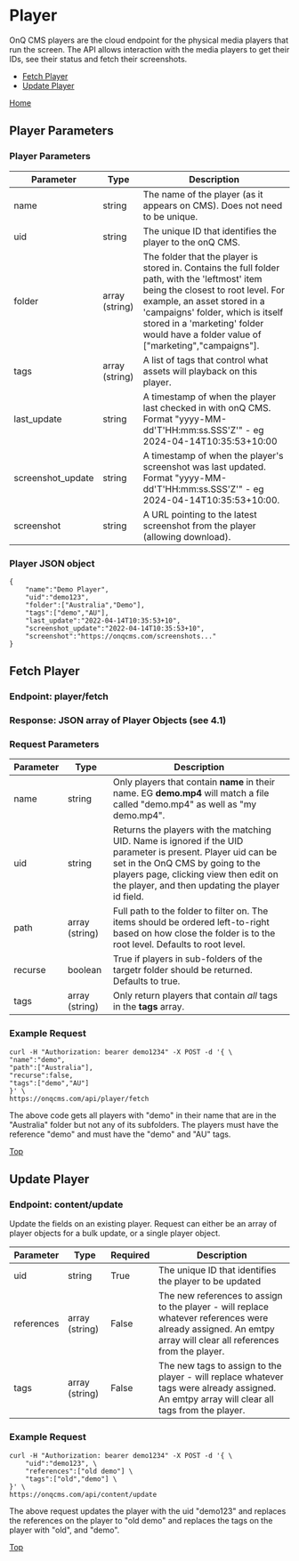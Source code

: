 # Player

OnQ CMS players are the cloud endpoint for the physical media players that run the screen. The API allows interaction with the media players to get their IDs, see their status and fetch their screenshots.

- [Fetch Player](#fetch-player)
- [Update Player](#update-player)

[Home](README.md)

## Player Parameters

### Player Parameters

| Parameter | Type | Description |
|-----------|------|-------------|
| name | string | The name of the player (as it appears on CMS). Does not need to be unique. |
| uid | string | The unique ID that identifies the player to the onQ CMS. |
| folder | array (string) | The folder that the player is stored in. Contains the full folder path, with the 'leftmost' item being the closest to root level. For example, an asset stored in a 'campaigns' folder, which is itself stored in a 'marketing' folder would have a folder value of \["marketing","campaigns"\]. |
| tags | array (string) | A list of tags that control what assets will playback on this player. |
| last_update | string | A timestamp of when the player last checked in with onQ CMS. Format "yyyy-MM-dd'T'HH:mm:ss.SSS'Z'" - eg 2024-04-14T10:35:53+10:00 |
| screenshot_update | string | A timestamp of when the player's screenshot was last updated. Format "yyyy-MM-dd'T'HH:mm:ss.SSS'Z'" - eg 2024-04-14T10:35:53+10:00. |
| screenshot |string | A URL pointing to the latest screenshot from the player (allowing download).

### Player JSON object
```
{
    "name":"Demo Player",
    "uid":"demo123",
    "folder":["Australia","Demo"],
    "tags":["demo","AU"],
    "last_update":"2022-04-14T10:35:53+10",
    "screenshot_update":"2022-04-14T10:35:53+10",
    "screenshot":"https://onqcms.com/screenshots..."
}
```

## Fetch Player

### Endpoint: player/fetch
### Response: JSON array of Player Objects (see 4.1)

### Request Parameters 

| Parameter | Type | Description |
|-----------|------|-------------|
| name | string | Only players that contain **name** in their name. EG **demo.mp4** will match a file called "demo.mp4" as well as "my demo.mp4". |
| uid | string | Returns the players with the matching UID. Name is ignored if the UID parameter is present. Player uid can be set in the OnQ CMS by going to the players page, clicking view then edit on the player, and then updating the player id field. |
| path | array (string) | Full path to the folder to filter on. The items should be ordered left-to-right based on how close the folder is to the root level. Defaults to root level. |
| recurse | boolean | True if players in sub-folders of the targetr folder should be returned. Defaults to true. |
| tags | array (string) | Only return players that contain *all* tags in the **tags** array. |

### Example Request

```
curl -H "Authorization: bearer demo1234" -X POST -d '{ \
"name":"demo",
"path":["Australia"],
"recurse":false,
"tags":["demo","AU"]
}' \
https://onqcms.com/api/player/fetch
```
The above code gets all players with "demo" in their name that are in the "Australia" folder but not any of its subfolders. The players must have the reference "demo" and must have the "demo" and "AU" tags.

[Top](#player)

## Update Player

### Endpoint: content/update

Update the fields on an existing player. Request can either be an array of player objects for a bulk update, or a single player object.

| Parameter | Type | Required | Description |
|-----------|------|----------|-------------|
| uid | string | True | The unique ID that identifies the player to be updated |
| references | array (string) | False | The new references to assign to the player - will replace whatever references were already assigned. An emtpy array will clear all references from the player.
| tags | array (string) | False | The new tags to assign to the player - will replace whatever tags were already assigned. An emtpy array will clear all tags from the player.

### Example Request
```
curl -H "Authorization: bearer demo1234" -X POST -d '{ \
    "uid":"demo123", \
    "references":["old demo"] \
    "tags":["old","demo"] \
}' \
https://onqcms.com/api/content/update
```
The above request updates the player with the uid "demo123" and replaces the references on the player to "old demo" and replaces the tags on the player with "old", and "demo".

[Top](#player)